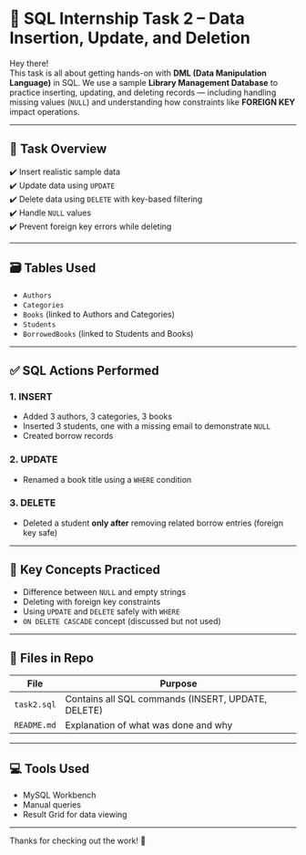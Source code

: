 # 📘 SQL Internship Task 2 – Data Insertion, Update, and Deletion

Hey there!  
This task is all about getting hands-on with **DML (Data Manipulation Language)** in SQL. We use a sample **Library Management Database** to practice inserting, updating, and deleting records — including handling missing values (`NULL`) and understanding how constraints like **FOREIGN KEY** impact operations.

---

## 🔧 Task Overview

✔️ Insert realistic sample data  
✔️ Update data using `UPDATE`  
✔️ Delete data using `DELETE` with key-based filtering  
✔️ Handle `NULL` values  
✔️ Prevent foreign key errors while deleting

---

## 🗃️ Tables Used

- `Authors`
- `Categories`
- `Books` (linked to Authors and Categories)
- `Students`
- `BorrowedBooks` (linked to Students and Books)

---

## ✅ SQL Actions Performed

### 1. INSERT
- Added 3 authors, 3 categories, 3 books
- Inserted 3 students, one with a missing email to demonstrate `NULL`
- Created borrow records

### 2. UPDATE
- Renamed a book title using a `WHERE` condition

### 3. DELETE
- Deleted a student **only after** removing related borrow entries (foreign key safe)

---

## 🧠 Key Concepts Practiced

- Difference between `NULL` and empty strings
- Deleting with foreign key constraints
- Using `UPDATE` and `DELETE` safely with `WHERE`
- `ON DELETE CASCADE` concept (discussed but not used)

---

## 📁 Files in Repo

| File         | Purpose                                      |
|--------------|----------------------------------------------|
| `task2.sql`  | Contains all SQL commands (INSERT, UPDATE, DELETE) |
| `README.md`  | Explanation of what was done and why         |

---

## 💻 Tools Used

- MySQL Workbench
- Manual queries
- Result Grid for data viewing

---

Thanks for checking out the work! 🙌
